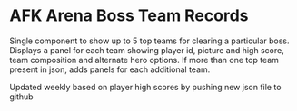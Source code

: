 # AFK Arena Boss Team Records
Single component to show up to 5 top teams for clearing a particular boss. Displays a panel for each team showing player id, picture and high score, team composition and alternate hero options. If more than one top team present in json, adds panels for each additional team.

Updated weekly based on player high scores by pushing new json file to github 
